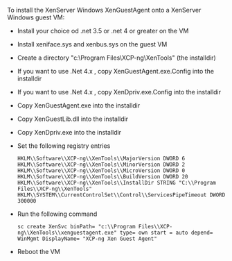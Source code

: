 To install the XenServer Windows XenGuestAgent onto a XenServer Windows 
guest VM:

*    Install your choice od .net 3.5 or .net 4 or greater on the VM
*    Install xeniface.sys and xenbus.sys on the guest VM
*    Create a directory "c:\\Program Files\\XCP-ng\\XenTools" (the installdir)
*    If you want to use .Net 4.x , copy XenGuestAgent.exe.Config into the 
     installdir
*    If you want to use .Net 4.x , copy XenDpriv.exe.Config into the 
     installdir
*    Copy XenGuestAgent.exe into the installdir
*    Copy XenGuestLib.dll into the installdir
*    Copy XenDpriv.exe into the installdir

*    Set the following registry entries
        
     `
     HKLM\\Software\\XCP-ng\\XenTools\\MajorVersion DWORD 6
     HKLM\\Software\\XCP-ng\\XenTools\\MinorVersion DWORD 2
     HKLM\\Software\\XCP-ng\\XenTools\\MicroVersion DWORD 0
     HKLM\\Software\\XCP-ng\\XenTools\\BuildVersion DWORD 20
     HKLM\\Software\\XCP-ng\\XenTools\\InstallDir STRING "C:\\Program Files\\XCP-ng\\XenTools"
     HKLM\\SYSTEM\\CurrentControlSet\\Control\\ServicesPipeTimeout DWORD 300000
     `

*    Run the following command

     `sc create XenSvc binPath= "c:\\Program Files\\XCP-ng\\XenTools\\xenguestagent.exe" type= own start = auto depend= WinMgmt DisplayName= "XCP-ng Xen Guest Agent"`

*    Reboot the VM
